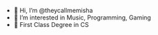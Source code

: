 - 👋 Hi, I’m @theycallmemisha
- 👀 I’m interested in Music, Programming, Gaming
- 🌱 First Class Degree in CS




